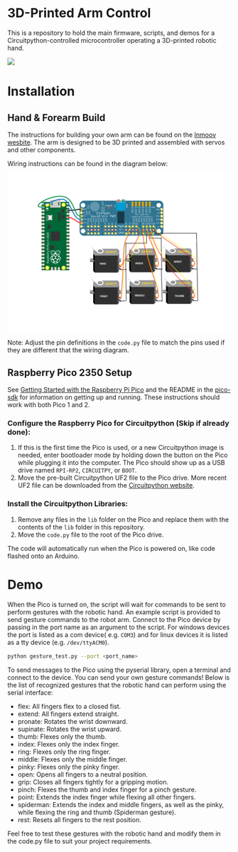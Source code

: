 # 3D-Printed Arm Control

This is a repository to hold the main firmware, scripts, and demos for a Circuitpython-controlled microcontroller operating a 3D-printed robotic hand.


![](/../assets/arm-moving.gif)


# Installation

## Hand & Forearm Build

The instructions for building your own arm can be found on the [Inmoov wesbite](https://inmoov.fr//hand-and-forarm/). The arm is designed to be 3D printed and assembled with servos and other components.

Wiring instructions can be found in the diagram below:

![](/../assets/pca9685-wiring.png)


Note: Adjust the pin definitions in the `code.py` file to match the pins used if they are different that the wiring diagram.

## Raspberry Pico 2350 Setup

See [Getting Started with the Raspberry Pi Pico](https://rptl.io/pico-get-started) and the README in the [pico-sdk](https://github.com/raspberrypi/pico-sdk) for information
on getting up and running. These instructions should work with both Pico 1 and 2.

###  Configure the Raspberry Pico for Circuitpython (Skip if already done):

1. If this is the first time the Pico is used, or a new Circuitpython image is needed, enter bootloader mode by holding down the button on the Pico while plugging it into the computer. The Pico should show up as a USB drive named `RPI-RP2`, `CIRCUITPY`, or `BOOT`.
2. Move the pre-built Circuitpython UF2 file to the Pico drive. More recent UF2 file can be downloaded from the [Circuitpython website](https://circuitpython.org/board/raspberry_pi_pico/). 

### Install the Circuitpython Libraries:

1. Remove any files in the `lib` folder on the Pico and replace them with the contents of the `lib` folder in this repository.
2. Move the `code.py` file to the root of the Pico drive.

The code will automatically run when the Pico is powered on, like code flashed onto an Arduino.

# Demo

When the Pico is turned on, the script will wait for commands to be sent to perform gestures with the robotic hand. An example script is provided to send gesture commands to the robot arm. Connect to the Pico device by passing in the port name as an argument to the script. For windows devices the port is listed as a com device( e.g. `COM3`) and for linux devices it is listed as a tty device (e.g. `/dev/ttyACM0`).

   ```bash
   python gesture_test.py --port <port_name>
   ```
 
To send messages to the Pico using the pyserial library, open a terminal and connect to the device. You can send your own gesture commands! Below is the list of recognized gestures that the robotic hand can perform using the serial interface:

- flex: All fingers flex to a closed fist.
- extend: All fingers extend straight.
- pronate: Rotates the wrist downward.
- supinate: Rotates the wrist upward.
- thumb: Flexes only the thumb.
- index: Flexes only the index finger.
- ring: Flexes only the ring finger.
- middle: Flexes only the middle finger.
- pinky: Flexes only the pinky finger.
- open: Opens all fingers to a neutral position.
- grip: Closes all fingers tightly for a gripping motion.
- pinch: Flexes the thumb and index finger for a pinch gesture.
- point: Extends the index finger while flexing all other fingers.
- spiderman: Extends the index and middle fingers, as well as the pinky, while flexing the ring and thumb (Spiderman gesture).
- rest: Resets all fingers to the rest position.

Feel free to test these gestures with the robotic hand and modify them in the code.py file to suit your project requirements.
